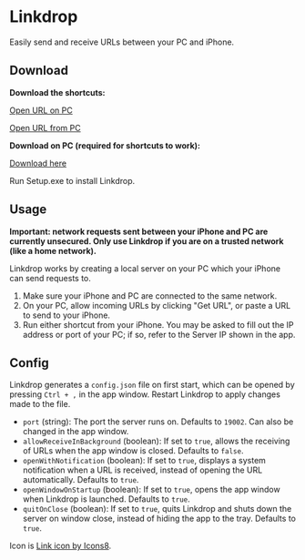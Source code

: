 # Linkdrop

Easily send and receive URLs between your PC and iPhone.

## Download

**Download the shortcuts:**

[Open URL on PC](https://www.icloud.com/shortcuts/9c3b247ccdbe480dbbde718ff96f89b0)

[Open URL from PC](https://www.icloud.com/shortcuts/ffe6dbf7830b4524b9b8283a8928ff0c)

**Download on PC (required for shortcuts to work):**

[Download here](https://github.com/unnameduser95/linkdrop/releases)

Run Setup.exe to install Linkdrop.

## Usage

**Important: network requests sent between your iPhone and PC are currently unsecured. Only use Linkdrop if you are on a trusted network (like a home network).**

Linkdrop works by creating a local server on your PC which your iPhone can send requests to. 
1. Make sure your iPhone and PC are connected to the same network.
2. On your PC, allow incoming URLs by clicking "Get URL", or paste a URL to send to your iPhone.
3. Run either shortcut from your iPhone. You may be asked to fill out the IP address or port of your PC; if so, refer to the Server IP shown in the app.

## Config

Linkdrop generates a `config.json` file on first start, which can be opened by pressing `Ctrl + ,` in the app window. Restart Linkdrop to apply changes made to the file.

- `port` (string): The port the server runs on. Defaults to `19002`. Can also be changed in the app window.
- `allowReceiveInBackground` (boolean): If set to `true`, allows the receiving of URLs when the app window is closed. Defaults to `false`.
- `openWithNotification` (boolean): If set to `true`, displays a system notification when a URL is received, instead of opening the URL automatically. Defaults to `true`.
- `openWindowOnStartup` (boolean): If set to `true`, opens the app window when Linkdrop is launched. Defaults to `true`.
- `quitOnClose` (boolean): If set to `true`, quits Linkdrop and shuts down the server on window close, instead of hiding the app to the tray. Defaults to `true`.

Icon is [Link icon by Icons8](https://icons8.com/icons/set/link).
